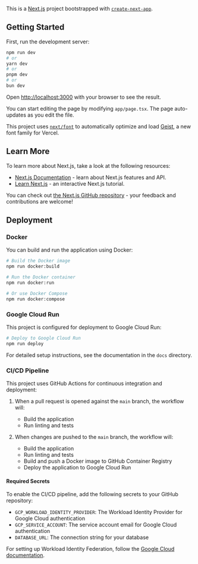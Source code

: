 This is a [Next.js](https://nextjs.org) project bootstrapped with [`create-next-app`](https://nextjs.org/docs/app/api-reference/cli/create-next-app).

## Getting Started

First, run the development server:

```bash
npm run dev
# or
yarn dev
# or
pnpm dev
# or
bun dev
```

Open [http://localhost:3000](http://localhost:3000) with your browser to see the result.

You can start editing the page by modifying `app/page.tsx`. The page auto-updates as you edit the file.

This project uses [`next/font`](https://nextjs.org/docs/app/building-your-application/optimizing/fonts) to automatically optimize and load [Geist](https://vercel.com/font), a new font family for Vercel.

## Learn More

To learn more about Next.js, take a look at the following resources:

- [Next.js Documentation](https://nextjs.org/docs) - learn about Next.js features and API.
- [Learn Next.js](https://nextjs.org/learn) - an interactive Next.js tutorial.

You can check out [the Next.js GitHub repository](https://github.com/vercel/next.js) - your feedback and contributions are welcome!

## Deployment

### Docker

You can build and run the application using Docker:

```bash
# Build the Docker image
npm run docker:build

# Run the Docker container
npm run docker:run

# Or use Docker Compose
npm run docker:compose
```

### Google Cloud Run

This project is configured for deployment to Google Cloud Run:

```bash
# Deploy to Google Cloud Run
npm run deploy
```

For detailed setup instructions, see the documentation in the `docs` directory.

### CI/CD Pipeline

This project uses GitHub Actions for continuous integration and deployment:

1. When a pull request is opened against the `main` branch, the workflow will:
   - Build the application
   - Run linting and tests

2. When changes are pushed to the `main` branch, the workflow will:
   - Build the application
   - Run linting and tests
   - Build and push a Docker image to GitHub Container Registry
   - Deploy the application to Google Cloud Run

#### Required Secrets

To enable the CI/CD pipeline, add the following secrets to your GitHub repository:

- `GCP_WORKLOAD_IDENTITY_PROVIDER`: The Workload Identity Provider for Google Cloud authentication
- `GCP_SERVICE_ACCOUNT`: The service account email for Google Cloud authentication
- `DATABASE_URL`: The connection string for your database

For setting up Workload Identity Federation, follow the [Google Cloud documentation](https://cloud.google.com/iam/docs/workload-identity-federation).
